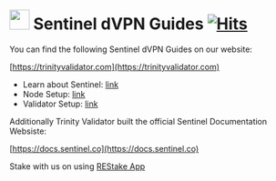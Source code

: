 # <img src="https://user-images.githubusercontent.com/114076168/191721379-88f4b6ca-6463-4458-aab4-73d29d1bc7a0.jpg" width="35" height="35"> Sentinel dVPN Guides [![Hits](https://hits.seeyoufarm.com/api/count/incr/badge.svg?url=https%3A%2F%2Fgithub.com%2Fp4privacy%2Fsentinel_resources&count_bg=%230000ff&title_bg=%23555555&icon=&icon_color=%23E7E7E7&title=hits&edge_flat=false)](https://hits.seeyoufarm.com)

You can find the following Sentinel dVPN Guides on our website:

[https://trinityvalidator.com](https://trinityvalidator.com)

- Learn about Sentinel: [link](https://trinityvalidator.com/docs/sentinelguides/resources/intro)
- Node Setup: [link](https://trinityvalidator.com/docs/sentinelguides/node/intro)
- Validator Setup: [link](https://trinityvalidator.com/docs/sentinelguides/validator/intro)

Additionally Trinity Validator built the official Sentinel Documentation Websiste:

[https://docs.sentinel.co](https://docs.sentinel.co)

Stake with us on using [REStake App](https://restake.app/sentinel/sentvaloper1mcwvu4vpvfcnxduzpelehmgga282wtc0xux7se)
